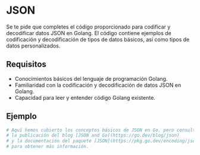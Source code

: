 # JSON

Se te pide que completes el código proporcionado para codificar y decodificar datos JSON en Golang. El código contiene ejemplos de codificación y decodificación de tipos de datos básicos, así como tipos de datos personalizados.

## Requisitos

- Conocimientos básicos del lenguaje de programación Golang.
- Familiaridad con la codificación y decodificación de datos JSON en Golang.
- Capacidad para leer y entender código Golang existente.

## Ejemplo

```sh
# Aquí hemos cubierto los conceptos básicos de JSON en Go, pero consulta
# la publicación del blog [JSON and Go](https://go.dev/blog/json)
# y la documentación del paquete [JSON](https://pkg.go.dev/encoding/json)
# para obtener más información.
```
